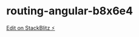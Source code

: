 # routing-angular-b8x6e4

[Edit on StackBlitz ⚡️](https://stackblitz.com/edit/routing-angular-b8x6e4)
